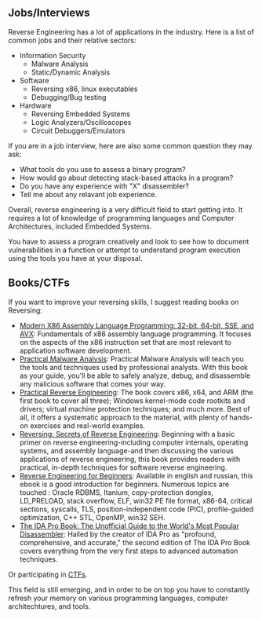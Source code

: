 ## Jobs/Interviews
Reverse Engineering has a lot of applications in the industry. Here is a list of common jobs and their relative sectors:

- Information Security
  - Malware Analysis
  - Static/Dynamic Analysis
- Software
  - Reversing x86, linux executables
  - Debugging/Bug testing
- Hardware
  - Reversing Embedded Systems
  - Logic Analyzers/Oscilloscopes
  - Circuit Debuggers/Emulators

If you are in a job interview, here are also some common question they may ask:
  - What tools do you use to assess a binary program?
  - How would go about detecting stack-based attacks in a program?
  - Do you have any experience with "X" disassembler?
  - Tell me about any relavant job experience.
  
Overall, reverse engineering is a very difficult field to start getting into. It requires a lot of knowledge of programming languages and Computer Architectures, included Embedded Systems.

You have to assess a program creatively and look to see how to document vulnerabilities in a function or attempt to understand program execution using the tools you have at your disposal.

## Books/CTFs

If you want to improve your reversing skills, I suggest reading books on Reversing:

* [Modern X86 Assembly Language Programming: 32-bit, 64-bit, SSE, and AVX](https://www.amazon.com/Modern-X86-Assembly-Language-Programming/dp/1484200659): Fundamentals of x86 assembly language programming. It focuses on the aspects of the x86 instruction set that are most relevant to application software development.
* [Practical Malware Analysis](https://www.amazon.com/Practical-Malware-Analysis-Hands-Dissecting/dp/1593272901): Practical Malware Analysis will teach you the tools and techniques used by professional analysts. With this book as your guide, you'll be able to safely analyze, debug, and disassemble any malicious software that comes your way.
* [Practical Reverse Engineering](https://www.amazon.com/Practical-Reverse-Engineering-Reversing-Obfuscation/dp/1118787315): The book covers x86, x64, and ARM (the first book to cover all three); Windows kernel-mode code rootkits and drivers; virtual machine protection techniques; and much more. Best of all, it offers a systematic approach to the material, with plenty of hands-on exercises and real-world examples.
* [Reversing: Secrets of Reverse Engineering](https://www.amazon.com/Reversing-Secrets-Engineering-Eldad-Eilam/dp/0764574817): Beginning with a basic primer on reverse engineering-including computer internals, operating systems, and assembly language-and then discussing the various applications of reverse engineering, this book provides readers with practical, in-depth techniques for software reverse engineering.
* [Reverse Engineering for Beginners](https://beginners.re/): Available in english and russian, this ebook is a good introduction for beginners. Numerous topics are touched : Oracle RDBMS, Itanium, copy-protection dongles, LD_PRELOAD, stack overflow, ELF, win32 PE file format, x86-64, critical sections, syscalls, TLS, position-independent code (PIC), profile-guided optimization, C++ STL, OpenMP, win32 SEH.
* [The IDA Pro Book: The Unofficial Guide to the World's Most Popular Disassembler](https://www.amazon.com/IDA-Pro-Book-Unofficial-Disassembler/dp/1593272898): Hailed by the creator of IDA Pro as "profound, comprehensive, and accurate," the second edition of The IDA Pro Book covers everything from the very first steps to advanced automation techniques.

Or participating in [CTFs](https://ctftime.org/). 

This field is still emerging, and in order to be on top you have to constantly refresh your memory on various programming languages, computer architechtures, and tools.



 
